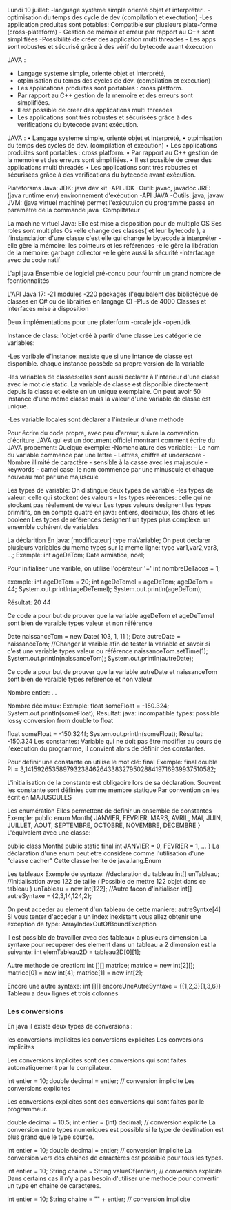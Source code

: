 Lundi 10 juillet: -language système simple orienté objet et interpréter . -optimisation du temps des cycle de dev (compilation et exectution) -Les application produites sont potables: Compatible sur plusieurs plate-forme (cross-plateform) - Gestion de mémoir et erreur par rapport au C++ sont simplifiées -Possibilité de créer des application multi threadés - Les apps sont robustes et sécurisé grâce à des vérif du bytecode avant éxecution 

JAVA :
- Langage systeme simple, orienté objet et interprété,
- otpimisation du temps des cycles de dev.
  (compilation et execution)
- Les applications produites sont portables :
  cross platform.
- Par rapport au C++ gestion de la memoire et des erreurs sont simplifiées.
- Il est possible de creer des applications
  multi threadés
- Les applications sont trés robustes et sécurisées grâce à des verifications du bytecode avant exécution.


JAVA :
• Langage systeme simple, orienté objet et interprété,
• otpimisation du temps des cycles de dev. (compilation et execution)
• Les applications produites sont portables : cross platform.
• Par rapport au C++ gestion de la memoire et des erreurs sont simplifiées.
• Il est possible de creer des applications multi threadés
• Les applications sont trés robustes et sécurisées grâce à des verifications du bytecode avant exécution.


Plateforsms Java:
JDK: java dev kit
    -API JDK
    -Outil: javac, javadoc
JRE: (java runtime env) environnement d'exécution
    -API JAVA
    -Outils: java, javaw
JVM: (java virtuel machine) permet l'exécutuion du programme passe en paramètre de la commande java
    -Compiltateur

La machine virtuel Java:
Elle est mise a disposition pour de multiple OS
Ses roles sont multiples Os
    -elle change des classes( et leur bytecode ), a l'instanciation d'une classe c'est elle qui change le bytecode à interpréter
    -elle gère la mémoire: les pointeurs et les références
    -elle gère la libération de la mémoire:  garbage collector
    -elle gère aussi la sécurité
    -interfacage avec du code natif

L'api java
Ensemble de logiciel pré-concu pour fournir un grand nombre de focntionnalités


L'API Java 17:
    -21 modules
    -220 packages (l'equibalent des bibliotèque de classes en C# ou de librairies en langage C)
    -Plus de 4000 Classes et interfaces mise à disposition

Deux implémentations pour une platerform
    -orcale jdk
    -openJdk


Instance de class: l'objet créé à partir d'une classe Les catégorie de variables:

-Les varibale d'instance: nexiste que si une intance de classe est disponible. chaque instance possède sa propre version de la variable

-les variables de classes:elles sont aussi declarer à l'interieur d'une classe avec le mot cle static. La variable de classe est disponible directement depuis la classe et existe en un unique exemplaire. On peut avoir 50 instance d'une meme classe mais la valeur d'une variable de classe est unique.

-Les variable locales sont déclarer a l'interieur d'une methode

Pour écrire du code propre, avec peu d'erreur, suivre la convention d'écriture JAVA qui est un document officiel montrant comment écrire du JAVA propement: Quelque exemple: -Nomenclature des variable: - Le nom du variable commence par une lettre - Lettres, chiffre et underscore - Nombre illimité de caractère - sensible à la casse avec les majuscule - keywords - camel case: le nom commence par une minuscule et chaque nouveau mot par une majuscule

Les types de variable: On distingue deux types de variable -les types de valeur: celle qui stockent des valeurs - les types réérences: celle qui ne stockent pas réelement de valeur Les types valeurs designent les types primitifs, on en compte quatre en java: entiers, decimaux, les chars et les booleen Les types de références designent un types plus complexe: un ensemble cohérent de variables

La déclarition En java: [modificateur] type maVariable; On peut declarer plusieurs variables du meme types sur la meme ligne: type var1,var2,var3, ...; Exemple: int ageDeTom; Date armistice, noel;

Pour initialiser une varible, on utilise l'opérateur '=' int nombreDeTacos = 1;

exemple: int ageDeTom = 20; int ageDeTemel = ageDeTom; ageDeTom = 44; System.out.println(ageDeTemel); System.out.println(ageDeTom);

Résultat: 20 44

Ce code a pour but de prouver que la variable ageDeTom et ageDeTemel sont bien de varaible types valeur et non référence

Date naissanceTom = new Date( 103, 1, 11 ); Date autreDate = naissanceTom; //Changer la varible afin de tester la variable et savoir si c'est une variable types valeur ou référence naissanceTom.setTime(1); System.out.println(naissanceTom); System.out.println(autreDate);

Ce code a pour but de prouver que la variable autreDate et naissanceTom sont bien de varaible types reférence et non valeur

Nombre entier: ...

Nombre décimaux: Exemple: float someFloat = -150.324; System.out.println(someFloat); Resultat: java: incompatible types: possible lossy conversion from double to float

float someFloat = -150.324f;
System.out.println(someFloat);
Résultat:
-150.324
Les constantes: Variable qui ne doit pas être modifier au cours de l'execution du programme, il convient alors de définir des constantes.

Pour définir une constante on utilise le mot clé: final Exemple: final double PI = 3,14159265358979323846264338327950288419716939937510582;

L'initialisation de la constante est obligaoire lors de sa déclaration. Souvent les constante sont définies comme membre statique Par convention on les écrit en MAJUSCULES

Les enumération Elles permettent de definir un ensemble de constantes Exemple: public enum Month{ JANVIER, FEVRIER, MARS, AVRIL, MAI, JUIN, JUILLET, AOUT, SEPTEMBRE, OCTOBRE, NOVEMBRE, DECEMBRE } L'équivalent avec une classe:

public class Month{ public static final int JANVIER = 0, FEVRIER = 1, ... } La déclaration d'une enum peut etre considere comme l'utilisation d'une "classe cacher" Cette classe herite de java.lang.Enum

Les tableaux Exemple de syntaxe: //declaration du tableau int[] unTableau; //Initialisation avec 122 de taille ( Possible de mettre 122 objet dans ce tableau ) unTableau = new int[122]; //Autre facon d'initialiser int[] autreSyntaxe = {2,3,14,124,2};

On peut acceder au element d'un tableau de cette maniere: autreSyntxe[4] Si vous tenter d'acceder a un index inexistant vous allez obtenir une exception de type: ArrayIndexOutOfBoundException

Il est possible de travailler avec des tableaux a plusieurs dimension La syntaxe pour recuperer des element dans un tableau a 2 dimension est la suivante: int elemTableau2D = tableau2D[0][1];

Autre methode de creation: int [][] matrice; matrice = new int[2][]; matrice[0] = new int[4]; matrice[1] = new int[2];

Encore une autre syntaxe: int [][] encoreUneAutreSyntaxe = {{1,2,3}{1,3,6}} Tableau a deux lignes et trois colonnes

### Les conversions

En java il existe deux types de conversions :

les conversions implicites
les conversions explicites
Les conversions implicites

Les conversions implicites sont des conversions qui sont faites automatiquement par le compilateur.

int entier = 10;
double decimal = entier; // conversion implicite
Les conversions explicites

Les conversions explicites sont des conversions qui sont faites par le programmeur.

double decimal = 10.5;
int entier = (int) decimal; // conversion explicite
La conversion entre types numeriques est possible si le type de destination est plus grand que le type source.

int entier = 10;
double decimal = entier; // conversion implicite
La conversion vers des chaines de caractères est possible pour tous les types.

int entier = 10;
String chaine = String.valueOf(entier); // conversion explicite
Dans certains cas il n'y a pas besoin d'utiliser une methode pour convertir un type en chaine de caracteres.

int entier = 10;
String chaine = "" + entier; // conversion implicite
